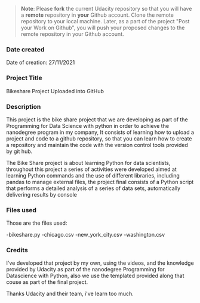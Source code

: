 >**Note**: Please **fork** the current Udacity repository so that you will have a **remote** repository in **your** Github account. Clone the remote repository to your local machine. Later, as a part of the project "Post your Work on Github", you will push your proposed changes to the remote repository in your Github account.

### Date created

Date of creation: 27/11/2021

### Project Title
Bikeshare Project Uploaded into GitHub

### Description

This project is the bike share project that we are developing as part of the Programming for Data Science with python in order to achieve the nanodegree program in my company, It consists of learning how to upload a project and code to a github repository, so that you can learn how to create a repository and maintain the code with the version control tools provided by git hub.

The Bike Share project is about learning Python for data scientists, throughout this project a series of activities were developed aimed at learning Python commands and the use of different libraries, including pandas to manage external files, the project final consists of a Python script that performs a detailed analysis of a series of data sets, automatically delivering results by console 

### Files used
Those are the files used:

-bikeshare.py
-chicago.csv
-new_york_city.csv
-washington.csv

### Credits

I've developed that project by my own, using the videos, and the knowledge provided by Udacity as part of the nanodegree Programming for Datascience with Python, also we use the templated provided along that couse as part of the final project.

Thanks Udacity and their team, i've learn too much. 


